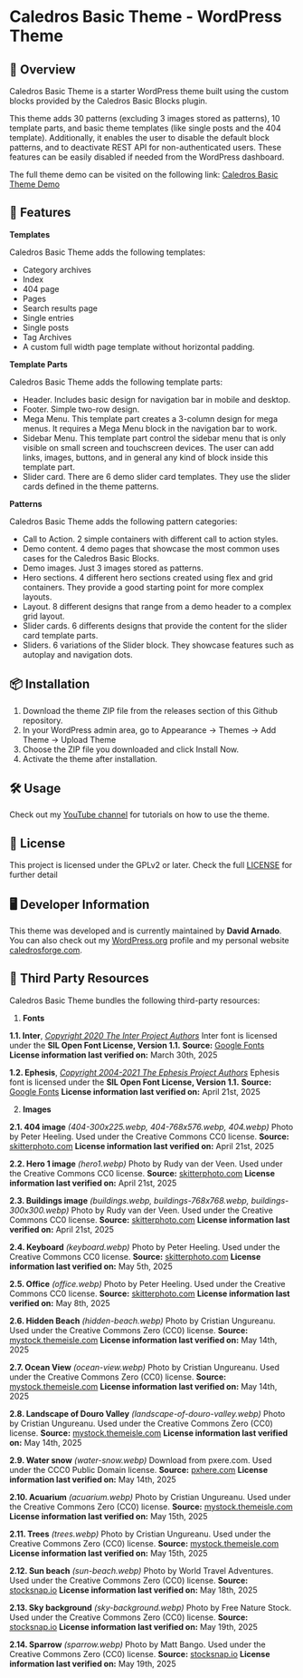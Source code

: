 # Caledros Basic Theme - WordPress Theme

## :open_book: Overview

Caledros Basic Theme is a starter WordPress theme built using the custom blocks provided by the Caledros Basic Blocks plugin.

This theme adds 30 patterns (excluding 3 images stored as patterns), 10 template parts, and basic theme templates (like single posts and the 404 template). Additionally, it enables the user to disable the default block patterns, and to deactivate REST API for non-authenticated users. These features can be easily disabled if needed from the WordPress dashboard.

The full theme demo can be visited on the following link: [Caledros Basic Theme Demo](https://caledrosforge.com/demo/)

## :rocket: Features

**Templates**

Caledros Basic Theme adds the following templates:

- Category archives
- Index
- 404 page
- Pages
- Search results page
- Single entries
- Single posts
- Tag Archives
- A custom full width page template without horizontal padding.

**Template Parts**

Caledros Basic Theme adds the following template parts:

- Header. Includes basic design for navigation bar in mobile and desktop.
- Footer. Simple two-row design.
- Mega Menu. This template part creates a 3-column design for mega menus. It requires a Mega Menu block in the navigation bar to work.
- Sidebar Menu. This template part control the sidebar menu that is only visible on small screen and touchscreen devices. The user can add links, images, buttons, and in general any kind of block inside this template part.
- Slider card. There are 6 demo slider card templates. They use the slider cards defined in the theme patterns.

**Patterns**

Caledros Basic Theme adds the following pattern categories:

- Call to Action. 2 simple containers with different call to action styles.
- Demo content. 4 demo pages that showcase the most common uses cases for the Caledros Basic Blocks.
- Demo images. Just 3 images stored as patterns.
- Hero sections. 4 different hero sections created using flex and grid containers. They provide a good starting point for more complex layouts.
- Layout. 8 different designs that range from a demo header to a complex grid layout.
- Slider cards. 6 differents designs that provide the content for the slider card template parts.
- Sliders. 6 variations of the Slider block. They showcase features such as autoplay and navigation dots.

## :package: Installation

1. Download the theme ZIP file from the releases section of this Github repository.
2. In your WordPress admin area, go to Appearance → Themes → Add Theme → Upload Theme
3. Choose the ZIP file you downloaded and click Install Now.
4. Activate the theme after installation.

## :hammer_and_wrench: Usage

Check out my [YouTube channel](https://www.youtube.com/@CaledrosForge) for tutorials on how to use the theme.

## :scroll: License

This project is licensed under the GPLv2 or later. Check the full [LICENSE](https://www.gnu.org/licenses/old-licenses/gpl-2.0.html) for further detail

## :desktop_computer: Developer Information

This theme was developed and is currently maintained by **David Arnado**. You can also check out my [WordPress.org](https://profiles.wordpress.org/darnado/) profile and my personal website [caledrosforge.com](https://caledrosforge.com/).

## :leaves: Third Party Resources

Caledros Basic Theme bundles the following third-party resources:

1. **Fonts**

**1.1. Inter**, _[Copyright 2020 The Inter Project Authors](https://github.com/rsms/inter)_
Inter font is licensed under the **SIL Open Font License, Version 1.1.**
**Source:** [Google Fonts](https://fonts.google.com/specimen/Inter/license)
**License information last verified on:** March 30th, 2025

**1.2. Ephesis**, _[Copyright 2004-2021 The Ephesis Project Authors](https://github.com/googlefonts/ephesis)_
Ephesis font is licensed under the **SIL Open Font License, Version 1.1.**
**Source:** [Google Fonts](https://fonts.google.com/specimen/Ephesis/license)
**License information last verified on:** April 21st, 2025

2. **Images**

**2.1. 404 image** _(404-300x225.webp, 404-768x576.webp, 404.webp)_
Photo by Peter Heeling. Used under the Creative Commons CC0 license.
**Source:** [skitterphoto.com](https://skitterphoto.com/photos/12543)
**License information last verified on:** April 21st, 2025

**2.2. Hero 1 image** _(hero1.webp)_
Photo by Rudy van der Veen. Used under the Creative Commons CC0 license.
**Source:** [skitterphoto.com](https://skitterphoto.com/photos/11477/huge-mountain)
**License information last verified on:** April 21st, 2025

**2.3. Buildings image** _(buildings.webp, buildings-768x768.webp, buildings-300x300.webp)_
Photo by Rudy van der Veen. Used under the Creative Commons CC0 license.
**Source:** [skitterphoto.com](https://skitterphoto.com/photos/11444/calgary-downtown)
**License information last verified on:** April 21st, 2025

**2.4. Keyboard** _(keyboard.webp)_
Photo by Peter Heeling. Used under the Creative Commons CC0 license.
**Source:** [skitterphoto.com](https://skitterphoto.com/photos/3109/computer-keyboard)
**License information last verified on:** May 5th, 2025

**2.5. Office** _(office.webp)_
Photo by Peter Heeling. Used under the Creative Commons CC0 license.
**Source:** [skitterphoto.com](https://skitterphoto.com/photos/1635/office-ipad)
**License information last verified on:** May 8th, 2025

**2.6. Hidden Beach** _(hidden-beach.webp)_
Photo by Cristian Ungureanu. Used under the Creative Commons Zero (CC0) license.
**Source:** [mystock.themeisle.com](https://mystock.themeisle.com/photo/hidden-beach/)
**License information last verified on:** May 14th, 2025

**2.7. Ocean View** _(ocean-view.webp)_
Photo by Cristian Ungureanu. Used under the Creative Commons Zero (CC0) license.
**Source:** [mystock.themeisle.com](https://mystock.themeisle.com/photo/ocean-view/)
**License information last verified on:** May 14th, 2025

**2.8. Landscape of Douro Valley** _(landscape-of-douro-valley.webp)_
Photo by Cristian Ungureanu. Used under the Creative Commons Zero (CC0) license.
**Source:** [mystock.themeisle.com](https://mystock.themeisle.com/photo/ocean-view/)
**License information last verified on:** May 14th, 2025

**2.9. Water snow** _(water-snow.webp)_
Download from pxere.com. Used under the CCC0 Public Domain license.
**Source:** [pxhere.com](https://pxhere.com/en/photo/1377020)
**License information last verified on:** May 14th, 2025

**2.10. Acuarium** _(acuarium.webp)_
Photo by Cristian Ungureanu. Used under the Creative Commons Zero (CC0) license.
**Source:** [mystock.themeisle.com](https://mystock.themeisle.com/photo/sea-life-at-the-aquarium/)
**License information last verified on:** May 15th, 2025

**2.11. Trees** _(trees.webp)_
Photo by Cristian Ungureanu. Used under the Creative Commons Zero (CC0) license.
**Source:** [mystock.themeisle.com](https://mystock.themeisle.com/photo/volcanic-green-lake-with-green-forest-behind-it/)
**License information last verified on:** May 15th, 2025

**2.12. Sun beach** _(sun-beach.webp)_
Photo by World Travel Adventures. Used under the Creative Commons Zero (CC0) license.
**Source:** [stocksnap.io](https://stocksnap.io/photo/beautiful-ocean-ONN3EHVKPZ)
**License information last verified on:** May 18th, 2025

**2.13. Sky background** _(sky-background.webp)_
Photo by Free Nature Stock. Used under the Creative Commons Zero (CC0) license.
**Source:** [stocksnap.io](https://stocksnap.io/photo/blue-night-DBUU6N5YUY)
**License information last verified on:** May 19th, 2025

**2.14. Sparrow** _(sparrow.webp)_
Photo by Matt Bango. Used under the Creative Commons Zero (CC0) license.
**Source:** [stocksnap.io](https://stocksnap.io/photo/bird-sparrow-VNMCF4CFDL)
**License information last verified on:** May 19th, 2025
